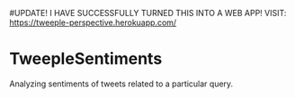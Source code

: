 #UPDATE! I HAVE SUCCESSFULLY TURNED THIS INTO A WEB APP! VISIT: https://tweeple-perspective.herokuapp.com/
# TweepleSentiments
Analyzing sentiments of tweets related to a particular query.
